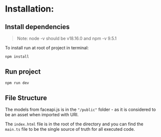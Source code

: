 # Installation:
## Install dependencies
> Note: node -v should be v18.16.0 and npm -v 9.5.1

To install run at root of project in terminal:
```sh
npm install
````

## Run project
```sh
npm run dev
```

## File Structure
The models from faceapi.js is in the `"/public"` folder - as it is considered to be an asset when imported with URI.

The `index.html` file is in the root of the directory and you can find the `main.ts` file to be the single source of truth for all executed code.